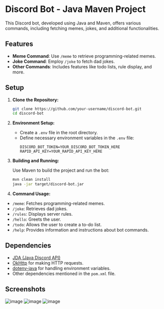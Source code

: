 # Discord Bot - Java Maven Project

This Discord bot, developed using Java and Maven, offers various commands, including fetching memes, jokes, and additional functionalities.

## Features

- **Meme Command**: Use `/meme` to retrieve programming-related memes.
- **Joke Command**: Employ `/joke` to fetch dad jokes.
- **Other Commands**: Includes features like todo lists, rule display, and more.

## Setup

1. **Clone the Repository:**

    ```bash
    git clone https://github.com/your-username/discord-bot.git
    cd discord-bot
    ```

2. **Environment Setup:**

    - Create a `.env` file in the root directory.
    - Define necessary environment variables in the `.env` file:
        ```plaintext
        DISCORD_BOT_TOKEN=YOUR_DISCORD_BOT_TOKEN_HERE
        RAPID_API_KEY=YOUR_RAPID_API_KEY_HERE
        ```

3. **Building and Running:**

    Use Maven to build the project and run the bot:

    ```bash
    mvn clean install
    java -jar target/discord-bot.jar
    ```

4. **Command Usage:**

- `/meme`: Fetches programming-related memes.
- `/joke`: Retrieves dad jokes.
- `/rules`: Displays server rules.
- `/hello`: Greets the user.
- `/todo`: Allows the user to create a to-do list.
- `/help`: Provides information and instructions about bot commands.


## Dependencies

- [JDA (Java Discord API)](https://github.com/DV8FromTheWorld/JDA)
- [OkHttp](https://square.github.io/okhttp/) for making HTTP requests.
- [dotenv-java](https://github.com/cdimascio/dotenv-java) for handling environment variables.
- Other dependencies mentioned in the `pom.xml` file.

## Screenshots

![image](https://github.com/deathmukh/discbot/assets/91791452/57cce116-430b-48ba-a2d0-f4d1734e24e7)
![image](https://github.com/deathmukh/discbot/assets/91791452/c50c1bc8-bcfd-4b41-b8e0-cf23ebc39a74)
![image](https://github.com/deathmukh/discbot/assets/91791452/ed5e3594-fe90-4f4b-aa68-7fc31a59561b)

